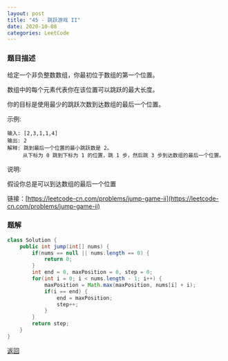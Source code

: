 ```yaml
---
layout: post
title: "45 - 跳跃游戏 II"
date: 2020-10-08
categories: LeetCode
---
```


### **题目描述** 
给定一个非负整数数组，你最初位于数组的第一个位置。

数组中的每个元素代表你在该位置可以跳跃的最大长度。

你的目标是使用最少的跳跃次数到达数组的最后一个位置。

示例:
```
输入: [2,3,1,1,4]
输出: 2
解释: 跳到最后一个位置的最小跳跃数是 2。
     从下标为 0 跳到下标为 1 的位置，跳 1 步，然后跳 3 步到达数组的最后一个位置。
```
说明:

假设你总是可以到达数组的最后一个位置


链接：[https://leetcode-cn.com/problems/jump-game-ii](https://leetcode-cn.com/problems/jump-game-ii)



### **题解**
``` java
class Solution {
    public int jump(int[] nums) {
        if(nums == null || nums.length == 0) {
            return 0;
        }
        int end = 0, maxPosition = 0, step = 0;
        for(int i = 0; i < nums.length - 1; i++) {
            maxPosition = Math.max(maxPosition, nums[i] + i);
            if(i == end) {
                end = maxPosition;
                step++;
            }
        }
        return step;
    }
}
```


[返回](https://maxwell-blog.cn/leetcode/2020/10/08/leetcode.html)